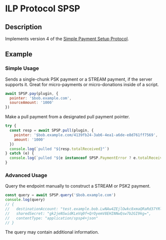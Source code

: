 # ILP Protocol SPSP

## Description

Implements version 4 of the [Simple Payment Setup Protocol](https://github.com/interledger/rfcs/pull/447).

## Example

### Simple Usage

Sends a single-chunk PSK payment or a STREAM payment, if the server supports
it. Great for micro-payments or micro-donations inside of a script.

```js
await SPSP.pay(plugin, {
  pointer: '$bob.example.com',
  sourceAmount: '1000'
})
```

Make a pull payment from a designated pull payment pointer.

```js
try {
  const resp = await SPSP.pull(plugin, {
    pointer: '$bob.example.com/4139fb24-3ab6-4ea1-a6de-e8d761ff7569',
    amount: '1000'
  })
  console.log(`pulled "${resp.totalReceived}"`)
} catch (e) {
  console.log(`pulled "${e instanceof SPSP.PaymentError ? e.totalReceived : 0}"`)
}
```

### Advanced Usage

Query the endpoint manually to construct a STREAM or PSK2 payment.
```js
const query = await SPSP.query('$bob.example.com')
console.log(query)
// {
//   destinationAccount: "test.example.bob.LwNAw4ZEjlOwkc8xmaQRaRd37YRl8sixSCBPgEEqo8I",
//   sharedSecret: "gk2jeNSwidKLeVq0f+QrOyemV8EHINNwQsw7b2GI9kg=",
//   contentType: "application/spsp4+json"
// }
```

The query may contain additional information.